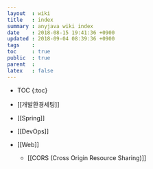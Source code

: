 ```yaml
---
layout  : wiki
title   : index
summary : anyjava wiki index 
date    : 2018-08-15 19:41:36 +0900
updated : 2018-09-04 08:39:36 +0900
tags    :
toc     : true
public  : true
parent  :
latex   : false
---
```

* TOC
{:toc}

* [[개발환경세팅]]
* [[Spring]]
* [[DevOps]]
* [[Web]]
	* [[CORS (Cross Origin Resource Sharing)]]
